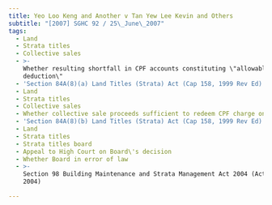 ```yaml
---
title: Yeo Loo Keng and Another v Tan Yew Lee Kevin and Others
subtitle: "[2007] SGHC 92 / 25\_June\_2007"
tags:
  - Land
  - Strata titles
  - Collective sales
  - >-
    Whether resulting shortfall in CPF accounts constituting \"allowable
    deduction\"
  - 'Section 84A(8)(a) Land Titles (Strata) Act (Cap 158, 1999 Rev Ed)'
  - Land
  - Strata titles
  - Collective sales
  - Whether collective sale proceeds sufficient to redeem CPF charge on property
  - 'Section 84A(8)(b) Land Titles (Strata) Act (Cap 158, 1999 Rev Ed)'
  - Land
  - Strata titles
  - Strata titles board
  - Appeal to High Court on Board\'s decision
  - Whether Board in error of law
  - >-
    Section 98 Building Maintenance and Strata Management Act 2004 (Act 47 of
    2004)

---
```


